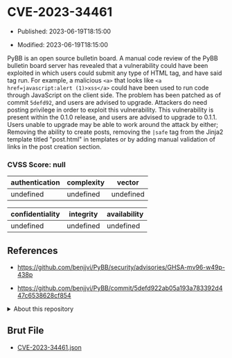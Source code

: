# CVE-2023-34461

- Published: 2023-06-19T18:15:00

- Modified: 2023-06-19T18:15:00

PyBB is an open source bulletin board. A manual code review of the PyBB bulletin board server has revealed that a vulnerability could have been exploited in which users could submit any type of HTML tag, and have said tag run. For example, a malicious `<a>` that looks like ```<a href=javascript:alert (1)>xss</a>``` could have been used to run code through JavaScript on the client side. The problem has been patched as of commit `5defd92`, and users are advised to upgrade. Attackers do need posting privilege in order to exploit this vulnerability. This vulnerability is present within the 0.1.0 release, and users are advised to upgrade to 0.1.1. Users unable to upgrade may be able to work around the attack by either; Removing the ability to create posts, removing the `|safe` tag from the Jinja2 template titled "post.html" in templates or by adding manual validation of links in the post creation section.

### CVSS Score: **null**

| authentication | complexity | vector |
| --- | --- | --- |
| undefined | undefined | undefined |

| confidentiality | integrity | availability |
| --- | --- | --- |
| undefined | undefined | undefined |

## References

* https://github.com/benjjvi/PyBB/security/advisories/GHSA-mv96-w49p-438p

* https://github.com/benjjvi/PyBB/commit/5defd922ab05a193a783392d447c6538628cf854

<details>
<summary>About this repository</summary> 

  This repository is part of the project [Live Hack CVE](https://github.com/Live-Hack-CVE). Main website can be found [www.live-hack.org](https://www.live-hack.org) 
  
  Made by [Sn0wAlice](https://github.com/Sn0wAlice) for the people that care about security and need to have a feed of the latest CVEs. Hope you enjoy it, don't forget to star the repo and follow me on [Twitter](https://twitter.com/Sn0wAlice) and [Github](https://github.com/Sn0wAlice). And that is my [personnal website](https://www.alice-snow.me/)

  - [Home Page](https://github.com/Live-Hack-CVE)
  - [Framework](https://github.com/Live-Hack-CVE/cve-framework)
  - [CVE database](https://github.com/Live-Hack-CVE/full_database)
  - [Changelog](https://github.com/Live-Hack-CVE/Changelog)
</details>

## Brut File

* [CVE-2023-34461.json](https://raw.githubusercontent.com/Live-Hack-CVE/full_database/main/cves/2023/CVE-2023-34461.json)

